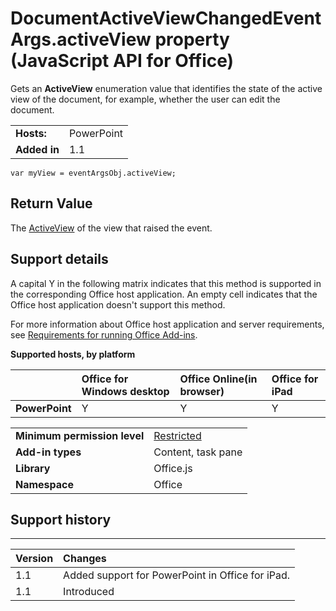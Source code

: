 
# DocumentActiveViewChangedEventArgs.activeView property (JavaScript API for Office)
Gets an  **ActiveView** enumeration value that identifies the state of the active view of the document, for example, whether the user can edit the document.

|||
|:-----|:-----|
|**Hosts:**|PowerPoint|
|**Added in**|1.1|

```
var myView = eventArgsObj.activeView;
```


## Return Value

The [ActiveView](../reference/enumerations/activeview-enumeration.md) of the view that raised the event.


## Support details


A capital Y in the following matrix indicates that this method is supported in the corresponding Office host application. An empty cell indicates that the Office host application doesn't support this method.

For more information about Office host application and server requirements, see [Requirements for running Office Add-ins](http://msdn.microsoft.com/library/67340567-bb9a-498c-96d3-3f52f28c16bc%28Office.15%29.aspx).


**Supported hosts, by platform**


||**Office for Windows desktop**|**Office Online(in browser)**|**Office for iPad**|
|:-----|:-----|:-----|:-----|
|**PowerPoint**|Y|Y|Y|

|||
|:-----|:-----|
|**Minimum permission level**|[Restricted](http://msdn.microsoft.com/library/da2efadc-4ebf-45fe-be39-397ac1eb1dbd%28Office.15%29.aspx)|
|**Add-in types**|Content, task pane|
|**Library**|Office.js|
|**Namespace**|Office|

## Support history



****


|**Version**|**Changes**|
|:-----|:-----|
|1.1|Added support for PowerPoint in Office for iPad.|
|1.1|Introduced|
